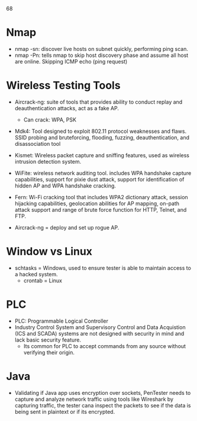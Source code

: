 68

# Nmap

- nmap -sn: discover live hosts on subnet quickly, performing ping scan.
- nmap -Pn: tells nmap to skip host discovery phase and assume all host are online. Skipping ICMP echo (ping request)

#

# Wireless Testing Tools

- Aircrack-ng: suite of tools that provides ability to conduct replay and deauthentication attacks, act as a fake AP.
  - Can crack: WPA, PSK
- Mdk4: Tool designed to exploit 802.11 protocol weaknesses and flaws. SSID probing and bruteforcing, flooding, fuzzing, deauthentication, and disassociation tool
- Kismet: Wireless packet capture and sniffing features, used as wireless intrusion detection system.
- WiFite: wireless network auditing tool. includes WPA handshake capture capabilities, support for pixie dust attack, support for identification of hidden AP and WPA handshake cracking.
- Fern: Wi-Fi cracking tool that includes WPA2 dictionary attack, session hijacking capabilities, geolocation abilities for AP mapping, on-path attack support and range of brute force function for HTTP, Telnet, and FTP.

- Aircrack-ng = deploy and set up rogue AP.

#

# Window vs Linux

- schtasks = Windows, used to ensure tester is able to maintain access to a hacked system.
  - crontab = Linux
 
#

# PLC

- PLC: Programmable Logical Controller
- Industry Control System and Supervisory Control and Data Acquistion (ICS and SCADA) systems are not designed with security in mind and lack basic security feature.
  - Its common for PLC to accept commands from any source without verifying their origin.
 
#

# Java

- Validating if Java app uses encryption over sockets, PenTester needs to capture and analyze network traffic using tools like Wireshark by capturing traffic, the tester cana inspect the packets to see if the data is being sent in plaintext or if its encrypted.
